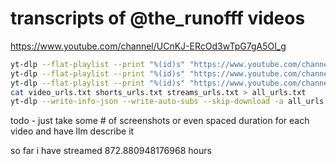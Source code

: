 # transcripts of @the_runofff videos

https://www.youtube.com/channel/UCnKJ-ERcOd3wTpG7gA5OI_g
```sh
yt-dlp --flat-playlist --print "%(id)s" "https://www.youtube.com/channel/UCnKJ-ERcOd3wTpG7gA5OI_g/videos" > video_urls.txt
yt-dlp --flat-playlist --print "%(id)s" "https://www.youtube.com/channel/UCnKJ-ERcOd3wTpG7gA5OI_g/shorts" > shorts_urls.txt
yt-dlp --flat-playlist --print "%(id)s" "https://www.youtube.com/channel/UCnKJ-ERcOd3wTpG7gA5OI_g/streams" > streams_urls.txt
cat video_urls.txt shorts_urls.txt streams_urls.txt > all_urls.txt
yt-dlp --write-info-json --write-auto-subs --skip-download -a all_urls.txt
```

todo - just take some # of screenshots or even spaced duration for each video and have llm describe it 

so far i have streamed 872.880948176968 hours

